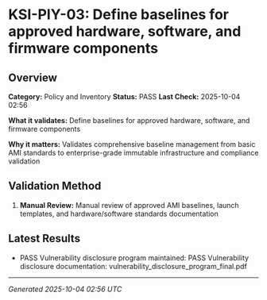 # KSI-PIY-03: Define baselines for approved hardware, software, and firmware components

## Overview

**Category:** Policy and Inventory
**Status:** PASS
**Last Check:** 2025-10-04 02:56

**What it validates:** Define baselines for approved hardware, software, and firmware components

**Why it matters:** Validates comprehensive baseline management from basic AMI standards to enterprise-grade immutable infrastructure and compliance validation

## Validation Method

1. **Manual Review:** Manual review of approved AMI baselines, launch templates, and hardware/software standards documentation

## Latest Results

- PASS Vulnerability disclosure program maintained: PASS Vulnerability disclosure documentation: vulnerability_disclosure_program_final.pdf

---
*Generated 2025-10-04 02:56 UTC*